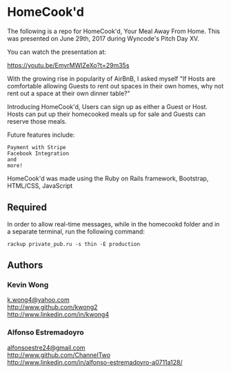 # HomeCook'd

The following is a repo for HomeCook'd, Your Meal Away From Home. This was presented on June 29th, 2017 during Wyncode's Pitch Day XV. 

You can watch the presentation at:

https://youtu.be/EmyrMWlZeXo?t=29m35s

With the growing rise in popularity of AirBnB, I asked myself "If Hosts are comfortable allowing Guests to rent out spaces in their own homes, why not rent out a space at their own dinner table?"

Introducing HomeCook'd, Users can sign up as either a Guest or Host. Hosts can put up their homecooked meals up for sale and Guests can reserve those meals. 


Future features include: 
```
Payment with Stripe
Facebook Integration
and 
more!
```

HomeCook'd was made using the Ruby on Rails framework, Bootstrap, HTML/CSS, JavaScript


## Required 

In order to allow real-time messages, while in the homecookd folder and in a separate terminal, run the following command:
```
rackup private_pub.ru -s thin -E production
```
## Authors

### Kevin Wong

k.wong4@yahoo.com<br>
http://www.github.com/kwong2<br>
http://www.linkedin.com/in/kwong4


### Alfonso Estremadoyro

alfonsoestre24@gmail.com<br>
http://www.github.com/ChannelTwo<br>
http://www.linkedin.com/in/alfonso-estremadoyro-a0711a128/
